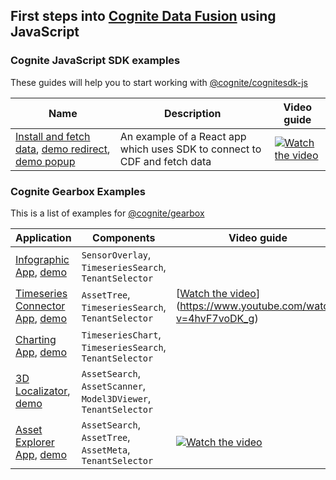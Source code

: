 ## First steps into [Cognite Data Fusion](https://cognite.com/products/cognite-data-fusion/) using JavaScript 

### Cognite JavaScript SDK examples
These guides will help you to start working with [@cognite/cognitesdk-js](https://github.com/cognitedata/cognitesdk-js)

| Name                                                                             | Description                                                       | Video guide                                                                                                     |
| --------------------------------------------------------------------------------------- | ---------------------------------------------------------------- | --------------------------------------------------------------------------------------------------------------- |
| [Install and fetch data][sdk-intro], [demo redirect][sdk-auth-redirect], [demo popup][sdk-auth-popup] | An example of a React app which uses SDK to connect to CDF and fetch data| [![Watch the video](https://img.youtube.com/vi/29Cuv6OhBmA/3.jpg)](https://youtu.be/29Cuv6OhBmA)

[sdk-intro]: https://github.com/cognitedata/javascript-getting-started/tree/master/sdk-auth-and-fetch-data
[sdk-auth-redirect]: https://cognitedata.github.io/javascript-getting-started/sdk-auth-and-fetch-data/auth-with-redirect
[sdk-auth-popup]: https://cognitedata.github.io/javascript-getting-started/sdk-auth-and-fetch-data/auth-with-popup

### Cognite Gearbox Examples

This is a list of examples for [@cognite/gearbox](https://github.com/cognitedata/gearbox.js)

| Application                                                                             | Components                                                       | Video guide                                                                                                     |
| --------------------------------------------------------------------------------------- | ---------------------------------------------------------------- | --------------------------------------------------------------------------------------------------------------- |
| [Infographic App][infographic-app], [demo][infographic-demo]                            | `SensorOverlay`, `TimeseriesSearch`, `TenantSelector`            |                                                                                                                 |
| [Timeseries Connector App][timeseries-connector-app], [demo][timeseries-connector-demo] | `AssetTree`, `TimeseriesSearch`, `TenantSelector`                | [[Watch the video](https://img.youtube.com/vi/4hvF7voDK_g/1.jpg)](https://www.youtube.com/watch?v=4hvF7voDK_g) |
| [Charting App][charting-app], [demo][charting-demo]                                     | `TimeseriesChart`, `TimeseriesSearch`, `TenantSelector`          |                                                                                                                 |
| [3D Localizator][3d-localizator], [demo][3d-localizator-demo]                           | `AssetSearch`, `AssetScanner`, `Model3DViewer`, `TenantSelector` |                                                                                                                 |
| [Asset Explorer App][asset-explorer-app], [demo][asset-explorer-demo]                   | `AssetSearch`, `AssetTree`, `AssetMeta`, `TenantSelector`        | [![Watch the video](https://img.youtube.com/vi/gL0o2318BHc/1.jpg)](https://www.youtube.com/watch?v=gL0o2318BHc) |

[infographic-app]: https://github.com/cognitedata/javascript-getting-started/tree/master/infographic-app
[timeseries-connector-app]: https://github.com/cognitedata/javascript-getting-started/tree/master/timeseries-connector-app
[charting-app]: https://github.com/cognitedata/javascript-getting-started/tree/master/charting-app
[3d-localizator]: https://github.com/cognitedata/javascript-getting-started/tree/master/3d-localizator
[asset-explorer-app]: https://github.com/cognitedata/javascript-getting-started/tree/master/asset-explorer-app
[infographic-demo]: https://cognitedata.github.io/javascript-getting-started/infographic-app
[timeseries-connector-demo]: https://cognitedata.github.io/javascript-getting-started/timeseries-connector-app
[charting-demo]: https://cognitedata.github.io/javascript-getting-started/charting-app
[3d-localizator-demo]: https://cognitedata.github.io/javascript-getting-started/3d-localizator
[asset-explorer-demo]: https://cognitedata.github.io/javascript-getting-started/asset-explorer-app
